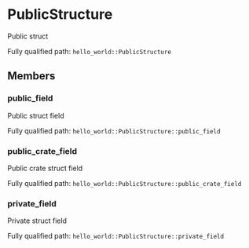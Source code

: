 # PublicStructure

Public struct


Fully qualified path: `hello_world::PublicStructure`

## Members

### public_field

Public struct field

Fully qualified path: `hello_world::PublicStructure::public_field`


### public_crate_field

Public crate struct field

Fully qualified path: `hello_world::PublicStructure::public_crate_field`


### private_field

Private struct field

Fully qualified path: `hello_world::PublicStructure::private_field`


